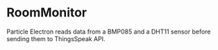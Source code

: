 # RoomMonitor
Particle Electron reads data from a BMP085 and a DHT11 sensor before sending them to ThingsSpeak API.
